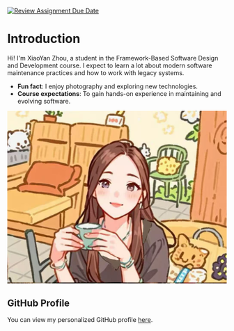 [![Review Assignment Due Date](https://classroom.github.com/assets/deadline-readme-button-22041afd0340ce965d47ae6ef1cefeee28c7c493a6346c4f15d667ab976d596c.svg)](https://classroom.github.com/a/LQr4ft17)
# Introduction
Hi! I'm XiaoYan Zhou, a student in the Framework-Based Software Design and Development course. 
I expect to learn a lot about modern software maintenance practices and how to work with legacy systems.

- **Fun fact**: I enjoy photography and exploring new technologies.
- **Course expectations**: To gain hands-on experience in maintaining and evolving software.
  
![My Image](https://github.com/SoftwareMaintenanceEvolution/tutorial-1-jiaoliao66/blob/profile-upload/pro.jpg?raw=true)

## GitHub Profile

You can view my personalized GitHub profile [here](https://github.com/jiaoliao66).


